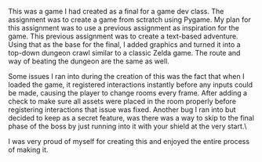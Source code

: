 This was a game I had created as a final for a game dev class. The assignment was to create a game from sctratch using Pygame. My plan for this assignment was to use a previous assignment as inspiration for the game. This previous assignment was to create a text-based adventure.
Using that as the base for the final, I added graphics and turned it into a top-down dungeon crawl similar to a classic Zelda game. The route and way of beating the dungeon are the same as well.

Some issues I ran into during the creation of this was the fact that when I loaded the game, it registered interactions instantly before any inputs could be made, causing the player to change rooms every frame. After adding a check to make sure all assets were placed in the room properly before registering interactions that issue was fixed.
Another bug I ran into but decided to keep as a secret feature, was there was a way to skip to the final phase of the boss by just running into it with your shield at the very start.\

I was very proud of myself for creating this and enjoyed the entire process of making it.
